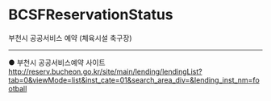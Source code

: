 # BCSFReservationStatus
부천시 공공서비스 예약 (체육시설 축구장) <hr>
● 부천시 공공서비스예약 사이트 <br> http://reserv.bucheon.go.kr/site/main/lending/lendingList?tab=0&viewMode=list&inst_cate=01&search_area_div=&lending_inst_nm=football
